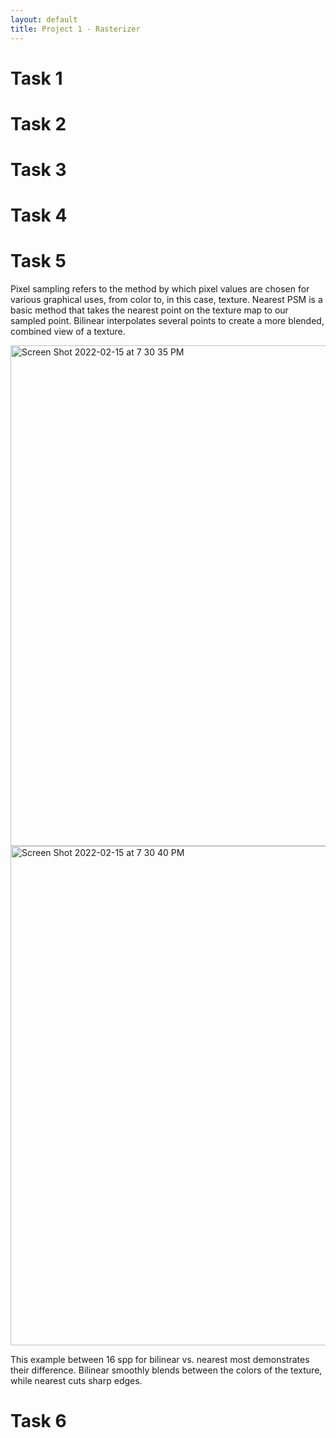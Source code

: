 ```yaml
---
layout: default
title: Project 1 - Rasterizer
---
```


# Task 1

# Task 2

# Task 3

# Task 4

# Task 5

Pixel sampling refers to the method by which pixel values are chosen for various graphical uses, from color to, in this case, texture. Nearest PSM is a basic method that takes the nearest point on the texture map to our sampled point. Bilinear interpolates several points to create a more blended, combined view of a texture. 

<img width="801" alt="Screen Shot 2022-02-15 at 7 30 35 PM" src="https://user-images.githubusercontent.com/12012798/154191264-48157022-c0ea-4e22-9ddc-300f382ace5c.png">
<img width="799" alt="Screen Shot 2022-02-15 at 7 30 40 PM" src="https://user-images.githubusercontent.com/12012798/154191279-42b259b7-1fe8-4c1b-b8c6-f0c49b0da4ac.png">

This example between 16 spp for bilinear vs. nearest most demonstrates their difference. Bilinear smoothly blends between the colors of the texture, while nearest cuts sharp edges.

# Task 6
